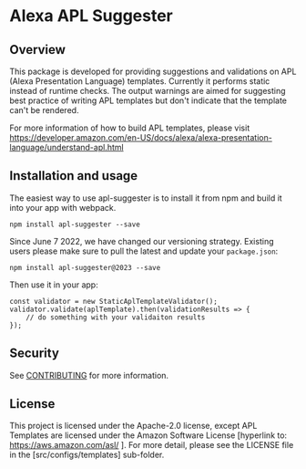 # Alexa APL Suggester

## Overview
This package is developed for providing suggestions and validations on APL (Alexa Presentation Language) templates. Currently it performs static instead of runtime checks. The output warnings are aimed for suggesting best practice of writing APL templates but don't indicate that the template can't be rendered.

For more information of how to build APL templates, please visit https://developer.amazon.com/en-US/docs/alexa/alexa-presentation-language/understand-apl.html

## Installation and usage
The easiest way to use apl-suggester is to install it from npm and build it into your app with webpack.
```
npm install apl-suggester --save
```

Since June 7 2022, we have changed our versioning strategy. Existing users please make sure to pull the latest and update your `package.json`:
```
npm install apl-suggester@2023 --save
```

Then use it in your app:
```
const validator = new StaticAplTemplateValidator();
validator.validate(aplTemplate).then(validationResults => {
    // do something with your validaiton results
});
```

## Security

See [CONTRIBUTING](CONTRIBUTING.md#security-issue-notifications) for more information.

## License

This project is licensed under the Apache-2.0 license, except APL Templates are licensed under the Amazon Software License [hyperlink to:  https://aws.amazon.com/asl/ ].  For more detail,  please see the LICENSE file in the [src/configs/templates] sub-folder.
